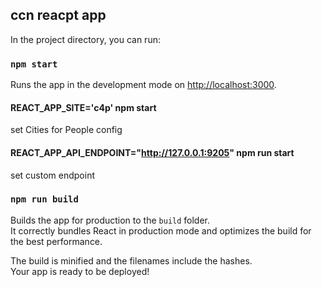 ## ccn reacpt app

In the project directory, you can run:

### `npm start`

Runs the app in the development mode on [http://localhost:3000](http://localhost:3000).

#### REACT_APP_SITE='c4p' npm start

set Cities for People config

#### REACT_APP_API_ENDPOINT="http://127.0.0.1:9205" npm run start

set custom endpoint

### `npm run build`

Builds the app for production to the `build` folder.<br>
It correctly bundles React in production mode and optimizes the build for the best performance.

The build is minified and the filenames include the hashes.<br>
Your app is ready to be deployed!
